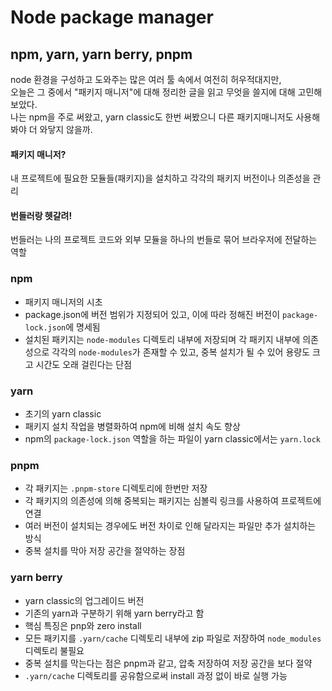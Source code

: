# Node package manager
## npm, yarn, yarn berry, pnpm
node 환경을 구성하고 도와주는 많은 여러 툴 속에서 여전히 허우적대지만,  
오늘은 그 중에서 "패키지 매니저"에 대해 정리한 글을 읽고 무엇을 쓸지에 대해 고민해 보았다.  
나는 npm을 주로 써왔고, yarn classic도 한번 써봤으니 다른 패키지매니저도 사용해봐야 더 와닿지 않을까.  

#### 패키지 매니저?
내 프로젝트에 필요한 모듈들(패키지)을 설치하고 각각의 패키지 버전이나 의존성을 관리  

#### 번들러랑 헷갈려!
번들러는 나의 프로젝트 코드와 외부 모듈을 하나의 번들로 묶어 브라우저에 전달하는 역할

### npm
- 패키지 매니저의 시초
- package.json에 버전 범위가 지정되어 있고, 이에 따라 정해진 버전이 `package-lock.json`에 명세됨  
- 설치된 패키지는 `node-modules` 디렉토리 내부에 저장되며 각 패키지 내부에 의존성으로 각각의 `node-modules`가 존재할 수 있고, 중복 설치가 될 수 있어 용량도 크고 시간도 오래 걸린다는 단점  

### yarn
- 초기의 yarn classic
- 패키지 설치 작업을 병렬화하여 npm에 비해 설치 속도 향상
- npm의 `package-lock.json` 역할을 하는 파일이 yarn classic에서는 `yarn.lock`

### pnpm
- 각 패키지는 `.pnpm-store` 디렉토리에 한번만 저장  
- 각 패키지의 의존성에 의해 중복되는 패키지는 심볼릭 링크를 사용하여 프로젝트에 연결  
- 여러 버전이 설치되는 경우에도 버전 차이로 인해 달라지는 파일만 추가 설치하는 방식  
- 중복 설치를 막아 저장 공간을 절약하는 장점

### yarn berry
- yarn classic의 업그레이드 버전  
- 기존의 yarn과 구분하기 위해 yarn berry라고 함  
- 핵심 특징은 pnp와 zero install  
- 모든 패키지를 `.yarn/cache` 디렉토리 내부에 zip 파일로 저장하여 `node_modules` 디렉토리 불필요  
- 중복 설치를 막는다는 점은 pnpm과 같고, 압축 저장하여 저장 공간을 보다 절약  
- `.yarn/cache` 디렉토리를 공유함으로써 install 과정 없이 바로 실행 가능